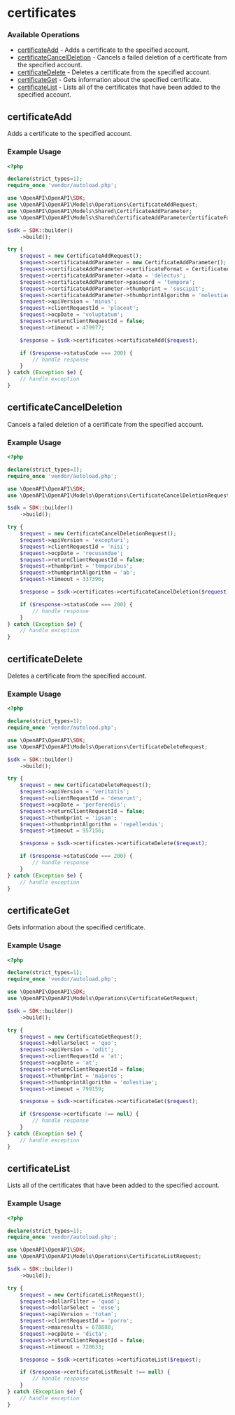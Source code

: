 # certificates

### Available Operations

* [certificateAdd](#certificateadd) - Adds a certificate to the specified account.
* [certificateCancelDeletion](#certificatecanceldeletion) - Cancels a failed deletion of a certificate from the specified account.
* [certificateDelete](#certificatedelete) - Deletes a certificate from the specified account.
* [certificateGet](#certificateget) - Gets information about the specified certificate.
* [certificateList](#certificatelist) - Lists all of the certificates that have been added to the specified account.

## certificateAdd

Adds a certificate to the specified account.

### Example Usage

```php
<?php

declare(strict_types=1);
require_once 'vendor/autoload.php';

use \OpenAPI\OpenAPI\SDK;
use \OpenAPI\OpenAPI\Models\Operations\CertificateAddRequest;
use \OpenAPI\OpenAPI\Models\Shared\CertificateAddParameter;
use \OpenAPI\OpenAPI\Models\Shared\CertificateAddParameterCertificateFormatEnum;

$sdk = SDK::builder()
    ->build();

try {
    $request = new CertificateAddRequest();
    $request->certificateAddParameter = new CertificateAddParameter();
    $request->certificateAddParameter->certificateFormat = CertificateAddParameterCertificateFormatEnum::PFX;
    $request->certificateAddParameter->data = 'delectus';
    $request->certificateAddParameter->password = 'tempora';
    $request->certificateAddParameter->thumbprint = 'suscipit';
    $request->certificateAddParameter->thumbprintAlgorithm = 'molestiae';
    $request->apiVersion = 'minus';
    $request->clientRequestId = 'placeat';
    $request->ocpDate = 'voluptatum';
    $request->returnClientRequestId = false;
    $request->timeout = 479977;

    $response = $sdk->certificates->certificateAdd($request);

    if ($response->statusCode === 200) {
        // handle response
    }
} catch (Exception $e) {
    // handle exception
}
```

## certificateCancelDeletion

Cancels a failed deletion of a certificate from the specified account.

### Example Usage

```php
<?php

declare(strict_types=1);
require_once 'vendor/autoload.php';

use \OpenAPI\OpenAPI\SDK;
use \OpenAPI\OpenAPI\Models\Operations\CertificateCancelDeletionRequest;

$sdk = SDK::builder()
    ->build();

try {
    $request = new CertificateCancelDeletionRequest();
    $request->apiVersion = 'excepturi';
    $request->clientRequestId = 'nisi';
    $request->ocpDate = 'recusandae';
    $request->returnClientRequestId = false;
    $request->thumbprint = 'temporibus';
    $request->thumbprintAlgorithm = 'ab';
    $request->timeout = 337396;

    $response = $sdk->certificates->certificateCancelDeletion($request);

    if ($response->statusCode === 200) {
        // handle response
    }
} catch (Exception $e) {
    // handle exception
}
```

## certificateDelete

Deletes a certificate from the specified account.

### Example Usage

```php
<?php

declare(strict_types=1);
require_once 'vendor/autoload.php';

use \OpenAPI\OpenAPI\SDK;
use \OpenAPI\OpenAPI\Models\Operations\CertificateDeleteRequest;

$sdk = SDK::builder()
    ->build();

try {
    $request = new CertificateDeleteRequest();
    $request->apiVersion = 'veritatis';
    $request->clientRequestId = 'deserunt';
    $request->ocpDate = 'perferendis';
    $request->returnClientRequestId = false;
    $request->thumbprint = 'ipsam';
    $request->thumbprintAlgorithm = 'repellendus';
    $request->timeout = 957156;

    $response = $sdk->certificates->certificateDelete($request);

    if ($response->statusCode === 200) {
        // handle response
    }
} catch (Exception $e) {
    // handle exception
}
```

## certificateGet

Gets information about the specified certificate.

### Example Usage

```php
<?php

declare(strict_types=1);
require_once 'vendor/autoload.php';

use \OpenAPI\OpenAPI\SDK;
use \OpenAPI\OpenAPI\Models\Operations\CertificateGetRequest;

$sdk = SDK::builder()
    ->build();

try {
    $request = new CertificateGetRequest();
    $request->dollarSelect = 'quo';
    $request->apiVersion = 'odit';
    $request->clientRequestId = 'at';
    $request->ocpDate = 'at';
    $request->returnClientRequestId = false;
    $request->thumbprint = 'maiores';
    $request->thumbprintAlgorithm = 'molestiae';
    $request->timeout = 799159;

    $response = $sdk->certificates->certificateGet($request);

    if ($response->certificate !== null) {
        // handle response
    }
} catch (Exception $e) {
    // handle exception
}
```

## certificateList

Lists all of the certificates that have been added to the specified account.

### Example Usage

```php
<?php

declare(strict_types=1);
require_once 'vendor/autoload.php';

use \OpenAPI\OpenAPI\SDK;
use \OpenAPI\OpenAPI\Models\Operations\CertificateListRequest;

$sdk = SDK::builder()
    ->build();

try {
    $request = new CertificateListRequest();
    $request->dollarFilter = 'quod';
    $request->dollarSelect = 'esse';
    $request->apiVersion = 'totam';
    $request->clientRequestId = 'porro';
    $request->maxresults = 678880;
    $request->ocpDate = 'dicta';
    $request->returnClientRequestId = false;
    $request->timeout = 720633;

    $response = $sdk->certificates->certificateList($request);

    if ($response->certificateListResult !== null) {
        // handle response
    }
} catch (Exception $e) {
    // handle exception
}
```
